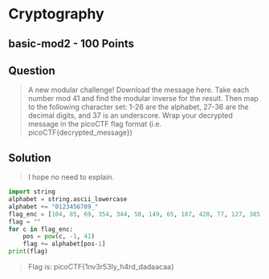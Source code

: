 # Cryptography
## basic-mod2 - 100 Points
## Question
> A new modular challenge! Download the message here. Take each number mod 41 and find the modular inverse for the result. Then map to the following character set: 1-26 are the alphabet, 27-36 are the decimal digits, and 37 is an underscore. Wrap your decrypted message in the picoCTF flag format (i.e. picoCTF{decrypted_message})

## Solution
> I hope no need to explain.
```python
import string
alphabet = string.ascii_lowercase
alphabet += "0123456789_"
flag_enc = [104, 85, 69, 354, 344, 50, 149, 65, 187, 420, 77, 127, 385, 318, 133, 72, 206, 236, 206, 83, 342, 206, 370]
flag = ""
for c in flag_enc: 
    pos = pow(c, -1, 41)
    flag += alphabet[pos-1]
print(flag)
```

> Flag is: picoCTF{1nv3r53ly_h4rd_dadaacaa}
